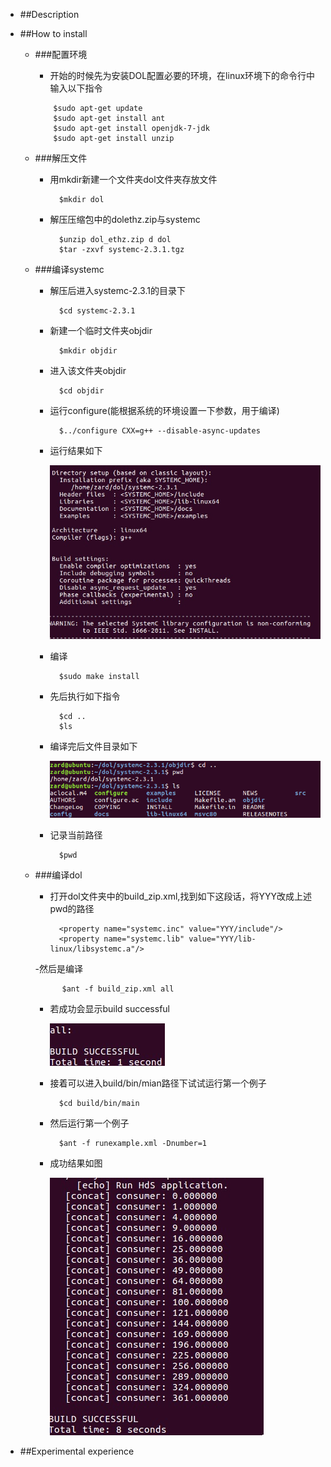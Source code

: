 - ##Description
- ##How to install

	- ###配置环境
		- 开始的时候先为安装DOL配置必要的环境，在linux环境下的命令行中输入以下指令
	
		```
			$sudo apt-get update
			$sudo apt-get install ant
			$sudo apt-get install openjdk-7-jdk
			$sudo apt-get install unzip
		```
	- ###解压文件
		- 用mkdir新建一个文件夹dol文件夹存放文件

				$mkdir dol
		- 解压压缩包中的dolethz.zip与systemc

				$unzip dol_ethz.zip d dol
				$tar -zxvf systemc-2.3.1.tgz

	- ###编译systemc
		- 解压后进入systemc-2.3.1的目录下

				$cd systemc-2.3.1
		- 新建一个临时文件夹objdir

				$mkdir objdir
		- 进入该文件夹objdir

				$cd objdir
		- 运行configure(能根据系统的环境设置一下参数，用于编译)

				$../configure CXX=g++ --disable-async-updates
		- 运行结果如下

			![](https://github.com/Izumisakai/ES2016_14353096/blob/master/image/4.png)
		- 编译

				$sudo make install
		- 先后执行如下指令

				$cd ..        
				$ls
		- 编译完后文件目录如下

			![](https://github.com/Izumisakai/ES2016_14353096/blob/master/image/5.png)
		- 记录当前路径

				$pwd

	- ###编译dol
		- 打开dol文件夹中的build_zip.xml,找到如下这段话，将YYY改成上述pwd的路径

				<property name="systemc.inc" value="YYY/include"/>
				<property name="systemc.lib" value="YYY/lib-linux/libsystemc.a"/>
		-然后是编译

				$ant -f build_zip.xml all
		- 若成功会显示build successful

			![](https://github.com/Izumisakai/ES2016_14353096/blob/master/image/3.png)
		- 接着可以进入build/bin/mian路径下试试运行第一个例子

				$cd build/bin/main
		- 然后运行第一个例子

				$ant -f runexample.xml -Dnumber=1
		- 成功结果如图

			![](https://github.com/Izumisakai/ES2016_14353096/blob/master/image/1.png)

- ##Experimental experience
